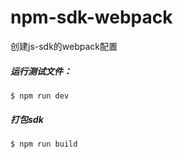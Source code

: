 # npm-sdk-webpack
创建js-sdk的webpack配置


##### 运行测试文件：
```
$ npm run dev
```
##### 打包sdk
```
$ npm run build
```
